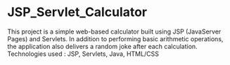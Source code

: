 # JSP_Servlet_Calculator
This project is a simple web-based calculator built using JSP (JavaServer Pages) and Servlets. In addition to performing basic arithmetic operations, the application also delivers a random joke after each calculation.
Technologies used : JSP, Servlets, Java, HTML/CSS
